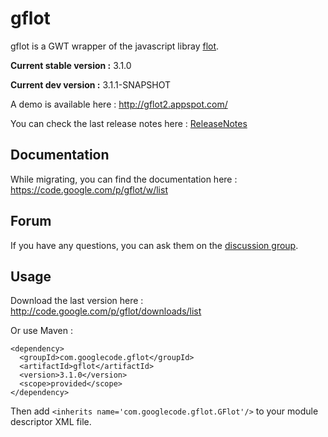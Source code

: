 gflot
=====
gflot is a GWT wrapper of the javascript libray [flot](http://www.flotcharts.org/).

**Current stable version :** 3.1.0

**Current dev version :** 3.1.1-SNAPSHOT

A demo is available here : http://gflot2.appspot.com/

You can check the last release notes here : [ReleaseNotes](https://code.google.com/p/gflot/wiki/ReleaseNotes)

Documentation
-------------
While migrating, you can find the documentation here : https://code.google.com/p/gflot/w/list

Forum
-----
If you have any questions, you can ask them on the [discussion group](https://groups.google.com/forum/?fromgroups#!forum/gflot).

Usage
-----
Download the last version here : http://code.google.com/p/gflot/downloads/list

Or use Maven :

    <dependency>
      <groupId>com.googlecode.gflot</groupId>
      <artifactId>gflot</artifactId>
      <version>3.1.0</version>
      <scope>provided</scope>
    </dependency>

Then add `<inherits name='com.googlecode.gflot.GFlot'/>` to your module descriptor XML file.
